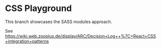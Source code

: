 # CSS Playground

This branch showcases the SASS modules approach. 

See https://wiki.web.zooplus.de/display/ARC/Decision+Log++%7C+React+CSS+integration+patterns
